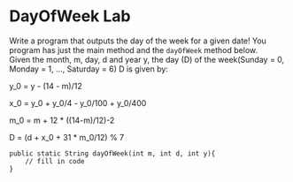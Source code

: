 # DayOfWeek Lab

Write a program that outputs the day of 
the week for a given date! You program has just the main method and 
the `dayOfWeek` method below.  
Given the month, m, day, d and year y, the day (D) of the week(Sunday = 
0, Monday = 1, …, Saturday = 6) D is given by:

y_0 = y - (14 - m)/12

x_0 = y_0 + y_0/4 - y_0/100 + y_0/400

m_0 = m + 12 * ((14-m)/12)-2

D = (d + x_0 + 31 * m_0/12) % 7

```
public static String dayOfWeek(int m, int d, int y){
	// fill in code
}
```

